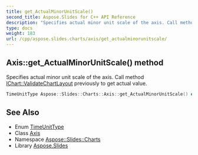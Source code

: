 ```yaml
---
title: get_ActualMinorUnitScale()
second_title: Aspose.Slides for C++ API Reference
description: "Specifies actual minor unit scale of the axis. Call method IChart::ValidateChartLayout previously to get actual value."
type: docs
weight: 183
url: /cpp/aspose.slides.charts/axis/get_actualminorunitscale/
---
```

## Axis::get_ActualMinorUnitScale() method


Specifies actual minor unit scale of the axis. Call method [IChart::ValidateChartLayout](../../ichart/validatechartlayout/) previously to get actual value.

```cpp
TimeUnitType Aspose::Slides::Charts::Axis::get_ActualMinorUnitScale() override
```

## See Also

* Enum [TimeUnitType](../timeunittype/)
* Class [Axis](./)
* Namespace [Aspose::Slides::Charts](../)
* Library [Aspose.Slides](../../)